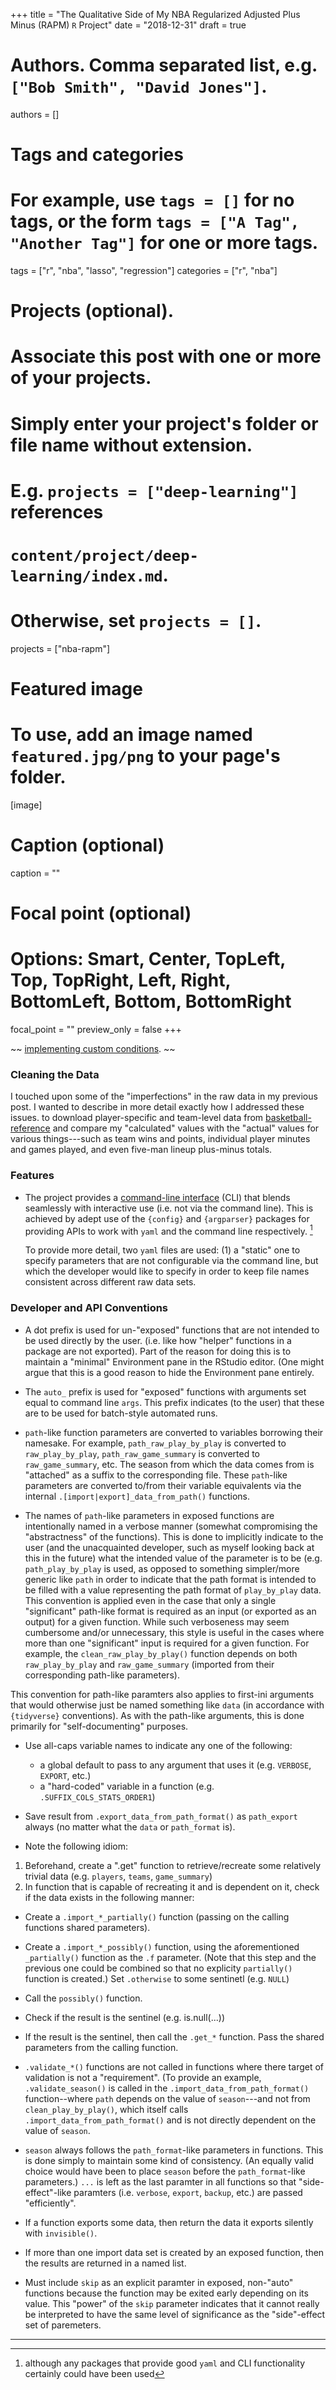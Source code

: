 +++
title = "The Qualitative Side of My NBA Regularized Adjusted Plus Minus (RAPM) `R` Project"
date = "2018-12-31"
draft = true

# Authors. Comma separated list, e.g. `["Bob Smith", "David Jones"]`.
authors = []

# Tags and categories
# For example, use `tags = []` for no tags, or the form `tags = ["A Tag", "Another Tag"]` for one or more tags.
tags = ["r", "nba", "lasso", "regression"]
categories = ["r", "nba"]

# Projects (optional).
#   Associate this post with one or more of your projects.
#   Simply enter your project's folder or file name without extension.
#   E.g. `projects = ["deep-learning"]` references 
#   `content/project/deep-learning/index.md`.
#   Otherwise, set `projects = []`.
projects = ["nba-rapm"]

# Featured image
# To use, add an image named `featured.jpg/png` to your page's folder. 
[image]
  # Caption (optional)
  caption = ""

  # Focal point (optional)
  # Options: Smart, Center, TopLeft, Top, TopRight, Left, Right, BottomLeft, Bottom, BottomRight
  focal_point = ""
  preview_only = false
+++

~~
[implementing custom conditions](https://adv-r.hadley.nz/conditions.html).
~~

### Cleaning the Data

I touched upon some of the "imperfections" in the raw data in my previous post.
I wanted to describe in more detail exactly how I addressed these issues.
to download player-specific and team-level
data from [basketball-reference](https://www.basketball-reference.com/)
and compare my "calculated" values with the "actual" values for various 
things---such as team wins and points,
individual player minutes and games played, and even five-man lineup plus-minus 
totals.


### Features

+ The project provides a [command-line interface](https://en.wikipedia.org/wiki/Command-line_interface) 
(CLI) that blends seamlessly with interactive use (i.e. not via the 
command line). This is achieved by
adept use of the `{config}` and `{argparser}` packages for providing
APIs to work with `yaml` and the command line respectively. [^1]

    To provide more detail, two `yaml` files are used: (1) a "static" one to specify
parameters that are not configurable via the command line, but which the developer
would like to specify in order to keep file names consistent across different
raw data sets.
    


### Developer and API Conventions

+ A dot prefix is used for un-"exposed" functions that are not intended to be used directly by the user.
(i.e. like how "helper" functions in a package are not exported). Part
of the reason for doing this is to maintain a "minimal" Environment pane
in the RStudio editor. (One might argue that this is a good reason to 
hide the Environment pane entirely.

+ The `auto_` prefix is used for "exposed" functions with arguments set equal to command line `args`.
This prefix indicates (to the user) that these are to be used for batch-style automated runs.

+ `path`-like function parameters 
are converted to variables borrowing their namesake.
For example, `path_raw_play_by_play` is converted to `raw_play_by_play`,
`path_raw_game_summary` is converted to `raw_game_summary`, etc. 
The season from which the data comes from is "attached" as a suffix to the corresponding file.
These `path`-like parameters are converted to/from their variable equivalents via the 
internal `.[import|export]_data_from_path()` functions.

+ The names of `path`-like parameters in exposed functions are intentionally
named in a verbose manner (somewhat compromising the "abstractness" of the functions).
This is done to implicitly indicate to the user 
(and the unacquainted developer, such as myself looking back at this in
the future)  what the intended
value of the parameter is to be (e.g. `path_play_by_play` is used, as opposed to
something simpler/more generic like `path` in order to indicate that the path format
is intended to be filled with a value representing the path format of
`play_by_play` data.
This convention is applied even in the case that only a single "significant" 
path-like format is required as an input
(or exported as an output) for a given function.
While such verboseness may seem cumbersome and/or unnecessary, this style is
useful in the cases where more than one "significant" input
is required for a given function. For example, the `clean_raw_play_by_play()`
function depends on both `raw_play_by_play` and `raw_game_summary` 
(imported from their corresponding path-like parameters).

This convention for path-like paramters also applies to first-ini arguments that
would otherwise just be named something like `data` (in accordance with `{tidyverse}`
conventions). As with the path-like arguments, this is done primarily for
"self-documenting" purposes.

+ Use all-caps variable names to indicate any one of the following:
    + a global default to pass to any argument that uses it (e.g. `VERBOSE`, `EXPORT`, etc.)
    + a "hard-coded" variable in a function (e.g. `.SUFFIX_COLS_STATS_ORDER1`)
  
+ Save result from `.export_data_from_path_format()` as `path_export` always
(no matter what the `data` or `path_format` is).

+ Note the following idiom:
1. Beforehand, create a ".get" function to retrieve/recreate 
some relatively trivial data  (e.g. `players`, `teams`, `game_summary`)
2. In function that is capable of recreating it and is dependent on it,
check if the data exists in the following manner:
  + Create a `.import_*_partially()` function (passing on the calling functions
  shared parameters).
  + Create a `.import_*_possibly()` function, using the aforementioned `_partially()`
  function as the `.f` parameter. (Note that this step and the previous one
  could be combined so that no explicity `partially()` function is created.)
  Set `.otherwise` to some sentinetl (e.g. `NULL`)
  + Call the `possibly()` function.
  + Check if the result is the sentinel (e.g. is.null(...))
  + If the result is the sentinel, then call the `.get_*` function. Pass the shared
  parameters from the calling function.

+ `.validate_*()` functions are not called in functions where there target of validation
is not a "requirement". (To provide an example, `.validate_season()` is called in the
`.import_data_from_path_format()` function--where `path` depends on the value of `season`---and
not from `clean_play_by_play()`, which itself calls `.import_data_from_path_format()`
and is not directly dependent on the value of `season`.

+ `season` always follows the `path_format`-like parameters in functions.
This is done simply to maintain some kind of consistency. (An equally valid choice
would have been to place `season` before the `path_format`-like parameters.)
`...` is left as the last paramter in all functions so that "side-effect"-like
paramters (i.e. `verbose`, `export`, `backup`, etc.) are passed "efficiently".

+ If a function exports some data, then return the data it exports silently with `invisible()`.

+ If more than one import data set is created by an exposed function, then
the results are returned in a named list.

+ Must include `skip` as an explicit paramter in exposed, non-"auto" functions because
the function may be exited early depending on its value. This "power" of the `skip`
parameter indicates that it cannot really be interpreted to have the same
level of significance as the "side"-effect set of paremeters.


----------------------------------------------------------------------

[^1]: although any packages that provide good `yaml` and CLI functionality certainly could have been used
